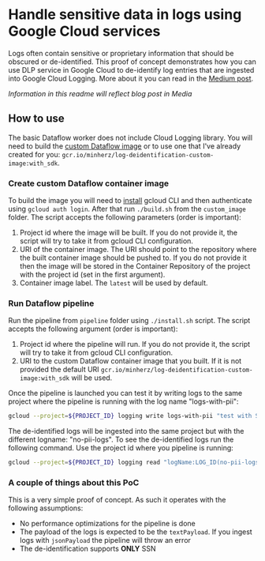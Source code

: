 # Handle sensitive data in logs using Google Cloud services

Logs often contain sensitive or proprietary information that should be obscured or de-identified.
This proof of concept demonstrates how you can use DLP service in Google Cloud to de-identify log entries that are ingested into Google Cloud Logging. More about it you can read in the [Medium post][1].

_Information in this readme will reflect blog post in Media_

## How to use

The basic Dataflow worker does not include Cloud Logging library. You will need to build the [custom Dataflow image][2] or to use one that I've already created for you: `gcr.io/minherz/log-deidentification-custom-image:with_sdk`.

### Create custom Dataflow container image

To build the image you will need to [install][3] gcloud CLI and then authenticate using `gcloud auth login`.
After that run `./build.sh` from the `custom_image` folder. The script accepts the following parameters (order is important):

1. Project id where the image will be built. If you do not provide it, the script will try to take it from gcloud CLI configuration.
1. URI of the container image. The URI should point to the repository where the built container image should be pushed to. If you do not provide it then the image will be stored in the Container Repository of the project with the project id (set in the first argument).
1. Container image label. The `latest` will be used by default.

### Run Dataflow pipeline

Run the pipeline from `pipeline` folder using `./install.sh` script. The script accepts the following argument (order is important):

1. Project id where the pipeline will run. If you do not provide it, the script will try to take it from gcloud CLI configuration.
2. URI to the custom Dataflow container image that you built. If it is not provided the default URI `gcr.io/minherz/log-deidentification-custom-image:with_sdk` will be used.

Once the pipeline is launched you can test it by writing logs to the same project where the pipeline is running with the log name "logs-with-pii":

```bash
gcloud --project=${PROJECT_ID} logging write logs-with-pii "test with SSN 543-23-4321"
```

The de-identified logs will be ingested into the same project but with the different logname: "no-pii-logs". To see the de-identified logs run the following command. Use the project id where you pipeline is running:

```bash
gcloud --project=${PROJECT_ID} logging read "logName:LOG_ID(no-pii-logs)"
```

### A couple of things about this PoC

This is a very simple proof of concept. As such it operates with the following assumptions:

* No performance optimizations for the pipeline is done
* The payload of the logs is expected to be the `textPayload`. If you ingest logs with `jsonPayload` the pipeline will throw an error
* The de-identification supports **ONLY** SSN


[1]: https://medium.com/google-cloud/protect-sensitive-info-in-logs-using-google-cloud-4548211d4654
[2]: https://cloud.google.com/dataflow/docs/guides/using-custom-containers
[3]: https://cloud.google.com/sdk/docs/install
